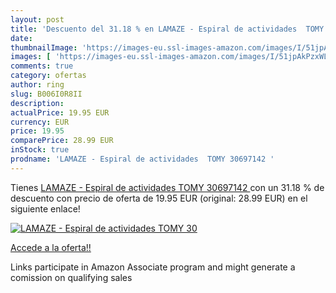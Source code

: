 ```yaml
---
layout: post
title: 'Descuento del 31.18 % en LAMAZE - Espiral de actividades  TOMY 30'
date: 
thumbnailImage: 'https://images-eu.ssl-images-amazon.com/images/I/51jpAkPzxWL._SL200_.jpg'
images: [ 'https://images-eu.ssl-images-amazon.com/images/I/51jpAkPzxWL._SL200_.jpg' ]
comments: true
category: ofertas
author: ring
slug: B006I0R8II
description:
actualPrice: 19.95 EUR
currency: EUR
price: 19.95
comparePrice: 28.99 EUR
inStock: true
prodname: 'LAMAZE - Espiral de actividades  TOMY 30697142 '
---
```


Tienes [LAMAZE - Espiral de actividades  TOMY 30697142 ](https://www.amazon.es/dp/B006I0R8II/?tag=tolees-21) con un 31.18 % de descuento con precio de oferta de 19.95 EUR (original: 28.99 EUR) en el siguiente enlace!

[![LAMAZE - Espiral de actividades  TOMY 30](https://images-eu.ssl-images-amazon.com/images/I/51jpAkPzxWL._SL200_.jpg)](https://www.amazon.es/dp/B006I0R8II/?tag=tolees-21)

[Accede a la oferta!!](https://www.amazon.es/dp/B006I0R8II/?tag=tolees-21)

Links participate in Amazon Associate program and might generate a comission on qualifying sales


